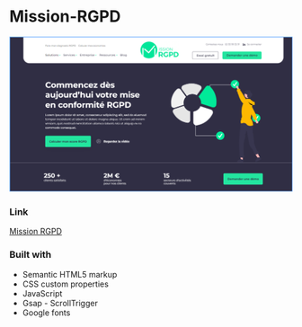 # Mission-RGPD

![](./design/desktop-design.png)

### Link
[Mission RGPD](https://mission-rgpd.onrender.com/)

### Built with

- Semantic HTML5 markup
- CSS custom properties
- JavaScript
- Gsap - ScrollTrigger
- Google fonts
